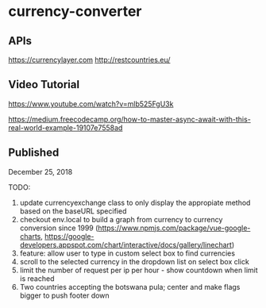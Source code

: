 # currency-converter

## APIs
https://currencylayer.com
http://restcountries.eu/

## Video Tutorial
https://www.youtube.com/watch?v=mlb525FgU3k

https://medium.freecodecamp.org/how-to-master-async-await-with-this-real-world-example-19107e7558ad

## Published
December 25, 2018

TODO:
1. update currencyexchange class to only display the appropiate method based on the baseURL specified
2. checkout env.local to build a graph from currency to currency conversion since 1999 (https://www.npmjs.com/package/vue-google-charts, https://google-developers.appspot.com/chart/interactive/docs/gallery/linechart)
3. feature: allow user to type in custom select box to find currencies
4. scroll to the selected currency in the dropdown list on select box click
6. limit the number of request per ip per hour - show countdown when limit is reached
7. Two countries accepting the botswana pula; center and make flags bigger to push footer down
